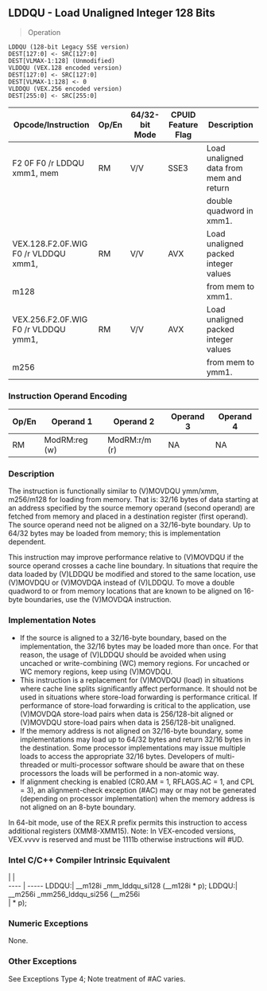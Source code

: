 ## LDDQU - Load Unaligned Integer 128 Bits

> Operation

``` slim
LDDQU (128-bit Legacy SSE version)
DEST[127:0] <- SRC[127:0]
DEST[VLMAX-1:128] (Unmodified)
VLDDQU (VEX.128 encoded version)
DEST[127:0] <- SRC[127:0]
DEST[VLMAX-1:128] <- 0
VLDDQU (VEX.256 encoded version)
DEST[255:0] <- SRC[255:0]

```

 Opcode/Instruction                  | Op/En| 64/32-bit Mode| CPUID Feature Flag| Description                            
 ---  | --- | --- | --- | ---
 F2 0F F0 /r LDDQU xmm1, mem         | RM   | V/V           | SSE3              | Load unaligned data from mem and return
                                     |      |               |                   | double quadword in xmm1.               
 VEX.128.F2.0F.WIG F0 /r VLDDQU xmm1,| RM   | V/V           | AVX               | Load unaligned packed integer values   
 m128                                |      |               |                   | from mem to xmm1.                      
 VEX.256.F2.0F.WIG F0 /r VLDDQU ymm1,| RM   | V/V           | AVX               | Load unaligned packed integer values   
 m256                                |      |               |                   | from mem to ymm1.                      

### Instruction Operand Encoding
 Op/En| Operand 1    | Operand 2    | Operand 3| Operand 4
 ---  | --- | --- | --- | ---
 RM   | ModRM:reg (w)| ModRM:r/m (r)| NA       | NA       

### Description
The instruction is functionally similar to (V)MOVDQU ymm/xmm, m256/m128 for
loading from memory. That is: 32/16 bytes of data starting at an address specified
by the source memory operand (second operand) are fetched from memory and placed
in a destination register (first operand). The source operand need not be aligned
on a 32/16-byte boundary. Up to 64/32 bytes may be loaded from memory; this
is implementation dependent.

This instruction may improve performance relative to (V)MOVDQU if the source
operand crosses a cache line boundary. In situations that require the data loaded
by (V)LDDQU be modified and stored to the same location, use (V)MOVDQU or (V)MOVDQA
instead of (V)LDDQU. To move a double quadword to or from memory locations that
are known to be aligned on 16-byte boundaries, use the (V)MOVDQA instruction.


### Implementation Notes
 - If the source is aligned to a 32/16-byte boundary, based on the implementation,
the 32/16 bytes may be loaded more than once. For that reason, the usage of
(V)LDDQU should be avoided when using uncached or write-combining (WC) memory
regions. For uncached or WC memory regions, keep using (V)MOVDQU.
 - This instruction is a replacement for (V)MOVDQU (load) in situations where cache
line splits significantly affect performance. It should not be used in situations
where store-load forwarding is performance critical. If performance of store-load
forwarding is critical to the application, use (V)MOVDQA store-load pairs when
data is 256/128-bit aligned or (V)MOVDQU store-load pairs when data is 256/128-bit
unaligned.
 - If the memory address is not aligned on 32/16-byte boundary, some implementations
may load up to 64/32 bytes and return 32/16 bytes in the destination. Some processor
implementations may issue multiple loads to access the appropriate 32/16 bytes.
Developers of multi-threaded or multi-processor software should be aware that
on these processors the loads will be performed in a non-atomic way.
 - If alignment checking is enabled (CR0.AM = 1, RFLAGS.AC = 1, and CPL = 3), an
alignment-check exception (#AC) may or may not be generated (depending on processor
implementation) when the memory address is not aligned on an 8-byte boundary.

In 64-bit mode, use of the REX.R prefix permits this instruction to access additional
registers (XMM8-XMM15). Note: In VEX-encoded versions, VEX.vvvv is reserved
and must be 1111b otherwise instructions will #UD.



### Intel C/C++ Compiler Intrinsic Equivalent
   | |  
---- | -----
 LDDQU:| __m128i _mm_lddqu_si128 (__m128i \* p);
 LDDQU:| __m256i _mm256_lddqu_si256 (__m256i   
       | \* p);                                 

### Numeric Exceptions
None.


### Other Exceptions
See Exceptions Type 4; Note treatment of #AC varies.
